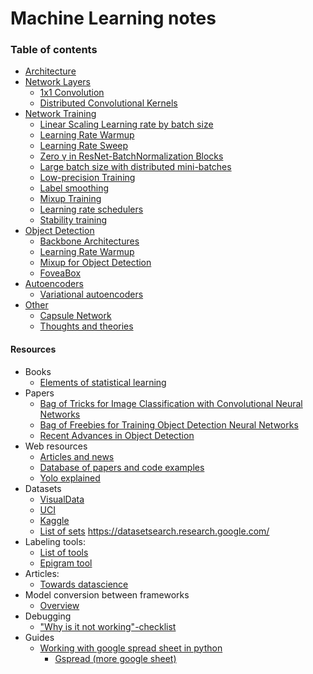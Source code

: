 # Machine Learning notes

### Table of contents
* <a href='network_architecture/network_architecture.md'>Architecture</a><br>
* <a href='neural_network_layers/neural_network_layers.md'>Network Layers</a><br>
    * <a href='neural_network_layers/neural_network_layers.md#1x1-convolution'> 1x1 Convolution </a><br>
    * <a href='neural_network_layers/neural_network_layers.md#distributed-convolutional-kernels'> Distributed Convolutional Kernels </a><br>
* <a href='network_training/network_training.md'>Network Training</a><br>
    * <a href='network_training/network_training.md#linear-scaling-learning-rate-by-batch-size'>Linear Scaling Learning rate by batch size</a><br>
    * <a href='network_training/network_training.md#learning-rate-warmup'>Learning Rate Warmup</a><br>
    * <a href='network_training/network_training.md#learning-rate-sweep'>Learning Rate Sweep</a><br>
    * <a href='network_training/network_training.md#zero-%CE%B3-in-resnet-batchnormalization-blocks'>Zero γ in ResNet-BatchNormalization Blocks</a><br>
    * <a href='network_training/network_training.md#large-batch-size-with-distributed-mini-batches'>Large batch size with distributed mini-batches</a><br>
    * <a href='network_training/network_training.md#low-precision-training'>Low-precision Training</a><br>
    * <a href='network_training/network_training.md#label-smoothing'>Label smoothing</a><br>
    * <a href='network_training/network_training.md#mixup-training'>Mixup Training</a><br>
    * <a href='network_training/network_training.md#learning-rate-schedulers'>Learning rate schedulers</a><br>
    * <a href='network_training/network_training.md#stability-training'>Stability training</a><br>
* <a href='object_detection/object_detection.md'>Object Detection</a><br>
    * <a href='object_detection/object_detection.md#backbone-architectures'>Backbone Architectures</a><br>
    * <a href='object_detection/object_detection.md#learning-rate-warmup'>Learning Rate Warmup</a><br>
    * <a href='object_detection/object_detection.md#mixup-for-object-detection'>Mixup for Object Detection</a><br>
    * <a href='object_detection/object_detection.md#foveabox'>FoveaBox</a><br>
* <a href='autoencoders/autoencoders.md'>Autoencoders</a><br>
    * <a href='autoencoders/autoencoders.md#variational-autoencoders'>Variational autoencoders</a><br>
* <a href='other/other.md'>Other</a><br>
    * <a href='other/other.md#capsule-network'>Capsule Network</a><br>
    * <a href='other/other.md#thoughts-and-theories'>Thoughts and theories</a><br>

#### Resources
* Books
    * [Elements of statistical learning](https://web.stanford.edu/~hastie/Papers/ESLII.pdf)
* Papers
    * [Bag of Tricks for Image Classification with Convolutional Neural Networks](https://arxiv.org/pdf/1812.01187.pdf)
    * [Bag of Freebies for Training Object Detection Neural Networks](https://arxiv.org/pdf/1902.04103.pdf)
    * [Recent Advances in Object Detection](https://arxiv.org/pdf/1809.03193.pdf)
* Web resources
    * [Articles and news](https://towardsdatascience.com/machine-learning/home)
    * [Database of papers and code examples](https://paperswithcode.com/sota)
    * [Yolo explained](https://medium.com/@jonathan_hui/real-time-object-detection-with-yolo-yolov2-28b1b93e2088)
* Datasets 
    * [VisualData](https://www.visualdata.io/)
    * [UCI](http://mlr.cs.umass.edu/ml/)
    * [Kaggle](https://www.kaggle.com/datasets)
    * [List of sets](https://www.datasetlist.com/)
    https://datasetsearch.research.google.com/
* Labeling tools:
    * [List of tools](https://www.datasetlist.com/tools/)
    * [Epigram tool](https://labeltool-web.firebaseapp.com/)
* Articles:
    * [Towards datascience](https://towardsdatascience.com/advanced-topics-in-neural-networks-f27fbcc638ae)
* Model conversion between frameworks
    * [Overview](https://awesomeopensource.com/project/ysh329/deep-learning-model-convertor)
* Debugging
    * ["Why is it not working"-checklist](https://blog.slavv.com/37-reasons-why-your-neural-network-is-not-working-4020854bd607)
* Guides
    * [Working with google spread sheet in python](https://towardsdatascience.com/accessing-google-spreadsheet-data-using-python-90a5bc214fd2)
        * [Gspread (more google sheet)](https://github.com/burnash/gspread)
